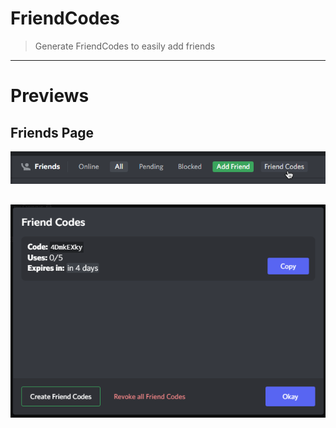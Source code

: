 # FriendCodes

> Generate FriendCodes to easily add friends
<hr/>


# Previews

## Friends Page
![image](https://raw.githubusercontent.com/domi-btnr/BetterDiscordStuff/development/Plugins/FriendCodes/images/Tabbar.png)
<br/>

## 
![image](https://raw.githubusercontent.com/domi-btnr/BetterDiscordStuff/development/Plugins/FriendCodes/images/Modal.png)
